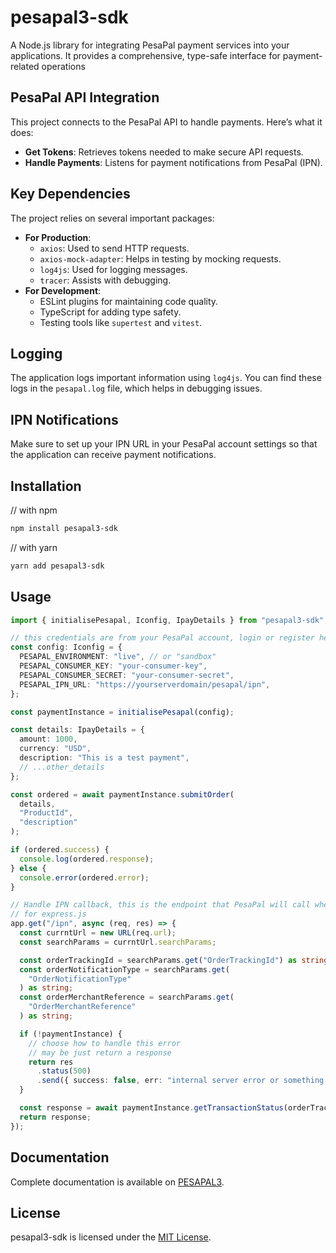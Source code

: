 # pesapal3-sdk

A Node.js library for integrating PesaPal payment services into your applications.
It provides a comprehensive, type-safe interface for payment-related operations

## PesaPal API Integration

This project connects to the PesaPal API to handle payments. Here’s what it does:

- **Get Tokens**: Retrieves tokens needed to make secure API requests.
- **Handle Payments**: Listens for payment notifications from PesaPal (IPN).

## Key Dependencies

The project relies on several important packages:

- **For Production**:
  - `axios`: Used to send HTTP requests.
  - `axios-mock-adapter`: Helps in testing by mocking requests.
  - `log4js`: Used for logging messages.
  - `tracer`: Assists with debugging.
- **For Development**:
  - ESLint plugins for maintaining code quality.
  - TypeScript for adding type safety.
  - Testing tools like `supertest` and `vitest`.

## Logging

The application logs important information using `log4js`. You can find these logs in the `pesapal.log` file, which helps in debugging issues.

## IPN Notifications

Make sure to set up your IPN URL in your PesaPal account settings so that the application can receive payment notifications.

## Installation

// with npm

```bash
npm install pesapal3-sdk
```

// with yarn

```bash
yarn add pesapal3-sdk
```

## Usage

```ts
import { initialisePesapal, Iconfig, IpayDetails } from "pesapal3-sdk";

// this credentials are from your PesaPal account, login or register here: https://pesapal.com/
const config: Iconfig = {
  PESAPAL_ENVIRONMENT: "live", // or "sandbox"
  PESAPAL_CONSUMER_KEY: "your-consumer-key",
  PESAPAL_CONSUMER_SECRET: "your-consumer-secret",
  PESAPAL_IPN_URL: "https://yourserverdomain/pesapal/ipn",
};

const paymentInstance = initialisePesapal(config);

const details: IpayDetails = {
  amount: 1000,
  currency: "USD",
  description: "This is a test payment",
  // ...other_details
};

const ordered = await paymentInstance.submitOrder(
  details,
  "ProductId",
  "description"
);

if (ordered.success) {
  console.log(ordered.response);
} else {
  console.error(ordered.error);
}

// Handle IPN callback, this is the endpoint that PesaPal will call when a payment is completed and must be registered in your PesaPal account
// for express.js
app.get("/ipn", async (req, res) => {
  const currntUrl = new URL(req.url);
  const searchParams = currntUrl.searchParams;

  const orderTrackingId = searchParams.get("OrderTrackingId") as string;
  const orderNotificationType = searchParams.get(
    "OrderNotificationType"
  ) as string;
  const orderMerchantReference = searchParams.get(
    "OrderMerchantReference"
  ) as string;

  if (!paymentInstance) {
    // choose how to handle this error
    // may be just return a response
    return res
      .status(500)
      .send({ success: false, err: "internal server error or something else" });
  }

  const response = await paymentInstance.getTransactionStatus(orderTrackingId);
  return response;
});
```

## Documentation

Complete documentation is available on [PESAPAL3](https://pesapal3-docs.eagleinfosolutions.com).

## License

pesapal3-sdk is licensed under the [MIT License](LICENSE).
